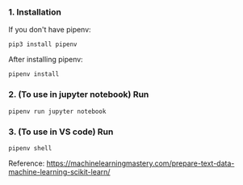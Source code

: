 ### 1. Installation

If you don't have pipenv:
```
pip3 install pipenv
```

After installing pipenv:
```
pipenv install
```

### 2. (To use in jupyter notebook) Run

```
pipenv run jupyter notebook
```

### 3. (To use in VS code) Run
```
pipenv shell
```

Reference:
https://machinelearningmastery.com/prepare-text-data-machine-learning-scikit-learn/
